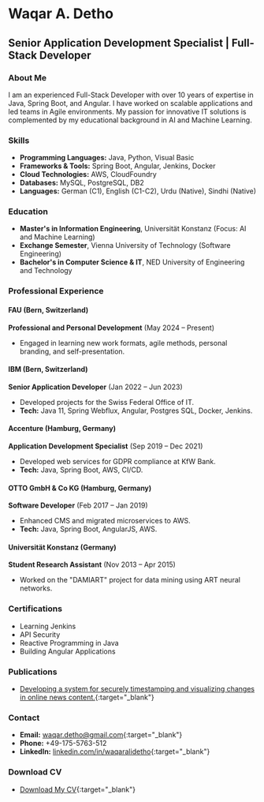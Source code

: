 # Waqar A. Detho

## Senior Application Development Specialist | Full-Stack Developer

### About Me
I am an experienced Full-Stack Developer with over 10 years of expertise in Java, Spring Boot, and Angular. I have worked on scalable applications and led teams in Agile environments. My passion for innovative IT solutions is complemented by my educational background in AI and Machine Learning.

### Skills
- **Programming Languages:** Java, Python, Visual Basic
- **Frameworks & Tools:** Spring Boot, Angular, Jenkins, Docker
- **Cloud Technologies:** AWS, CloudFoundry
- **Databases:** MySQL, PostgreSQL, DB2
- **Languages:** German (C1), English (C1-C2), Urdu (Native), Sindhi (Native)

### Education
- **Master's in Information Engineering**, Universität Konstanz (Focus: AI and Machine Learning)
- **Exchange Semester**, Vienna University of Technology (Software Engineering)
- **Bachelor's in Computer Science & IT**, NED University of Engineering and Technology

### Professional Experience
#### FAU (Bern, Switzerland)
**Professional and Personal Development** (May 2024 – Present)
- Engaged in learning new work formats, agile methods, personal branding, and self-presentation.

#### IBM (Bern, Switzerland)
**Senior Application Developer** (Jan 2022 – Jun 2023)
- Developed projects for the Swiss Federal Office of IT.
- **Tech:** Java 11, Spring Webflux, Angular, Postgres SQL, Docker, Jenkins.

#### Accenture (Hamburg, Germany)
**Application Development Specialist** (Sep 2019 – Dec 2021)
- Developed web services for GDPR compliance at KfW Bank.
- **Tech:** Java, Spring Boot, AWS, CI/CD.

#### OTTO GmbH & Co KG (Hamburg, Germany)
**Software Developer** (Feb 2017 – Jan 2019)
- Enhanced CMS and migrated microservices to AWS.
- **Tech:** Java, Spring Boot, AngularJS, AWS.

#### Universität Konstanz (Germany)
**Student Research Assistant** (Nov 2013 – Apr 2015)
- Worked on the "DAMIART" project for data mining using ART neural networks.

### Certifications
- Learning Jenkins
- API Security
- Reactive Programming in Java
- Building Angular Applications

### Publications
- [Developing a system for securely timestamping and visualizing changes in online news content.](https://arxiv.org/abs/1802.07285){:target="_blank"}

### Contact
- **Email:** [waqar.detho@gmail.com](mailto:waqar.detho@gmail.com){:target="_blank"}
- **Phone:** +49-175-5763-512
- **LinkedIn:** [linkedin.com/in/waqaralidetho](https://www.linkedin.com/in/waqaralidetho){:target="_blank"}

### Download CV
- [Download My CV](WaqarADethoResume.pdf){:target="_blank"}
